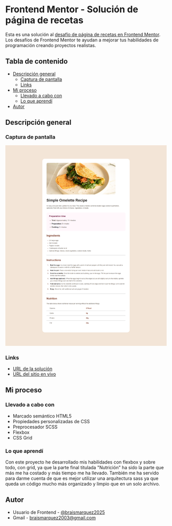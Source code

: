 # Frontend Mentor - Solución de página de recetas

Esta es una solución al [desafío de página de recetas en Frontend Mentor](https://www.frontendmentor.io/challenges/recipe-page-KiTsR8QQKm). Los desafíos de Frontend Mentor te ayudan a mejorar tus habilidades de programación creando proyectos realistas.

## Tabla de contenido

- [Descripción general](#descripcion-general)
  - [Captura de pantalla](#captura-de-pantalla)
  - [Links](#links)
- [Mi proceso](#mi-proceso)
  - [Llevado a cabo con](#llevado-a-cabo-con)
  - [Lo que aprendí](#lo-que-aprendi)
- [Autor](#autor)

## Descripción general

### Captura de pantalla
![](./assets/images/Frontend-Mentor-Recipe-page-04-20-2025_09_22_PM.png)


### Links
- [URL de la solución](https://www.frontendmentor.io/solutions/pgina-de-recetas-que-utiliza-html-y-css-DC34hcutYL)
- [URL del sitio en vivo](https://braismarquez2025.github.io/recipe-page-main/)


## Mi proceso

### Llevado a cabo con

- Marcado semántico HTML5
- Propiedades personalizadas de CSS
- Preprocesador SCSS
- Flexbox
- CSS Grid


### Lo que aprendí
Con este proyecto he desarrollado mis habilidades con flexbox y sobre todo, con grid, ya que la parte final titulada "Nutrición" ha sido la parte que más me ha costado y más tiempo me ha llevado. También me ha servido para darme cuenta de que es mejor utilizar una arquitectura sass ya que queda un código mucho más organizado y limpio que en un solo archivo.



## Autor 
- Usuario de Frontend - [@braismarquez2025](https://www.frontendmentor.io/profile/braismarquez2025)
- Gmail - braismarquez2003@gmail.com

